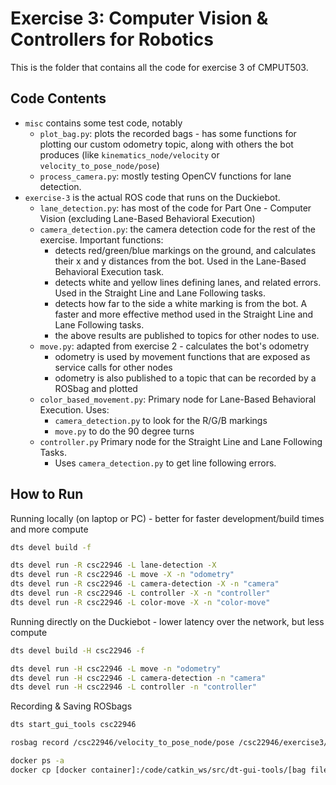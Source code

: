 # Exercise 3: Computer Vision & Controllers for Robotics

This is the folder that contains all the code for exercise 3 of CMPUT503.

## Code Contents

- `misc` contains some test code, notably
  - `plot_bag.py`: plots the recorded bags - has some functions for plotting our custom odometry topic, along with others the bot produces (like `kinematics_node/velocity` or `velocity_to_pose_node/pose`)
  - `process_camera.py`: mostly testing OpenCV functions for lane detection.
- `exercise-3` is the actual ROS code that runs on the Duckiebot.
  - `lane_detection.py`: has most of the code for Part One - Computer Vision (excluding Lane-Based Behavioral Execution)
  - `camera_detection.py`: the camera detection code for the rest of the exercise. Important functions:
    - detects red/green/blue markings on the ground, and calculates their x and y distances from the bot. Used in the Lane-Based Behavioral Execution task.
    - detects white and yellow lines defining lanes, and related errors. Used in the Straight Line and Lane Following tasks.
    - detects how far to the side a white marking is from the bot. A faster and more effective method used in the Straight Line and Lane Following tasks.
    - the above results are published to topics for other nodes to use.
  - `move.py`: adapted from exercise 2 - calculates the bot's odometry
    - odometry is used by movement functions that are exposed as service calls for other nodes
    - odometry is also published to a topic that can be recorded by a ROSbag and plotted
  - `color_based_movement.py`: Primary node for Lane-Based Behavioral Execution. Uses:
    - `camera_detection.py` to look for the R/G/B markings
    - `move.py` to do the 90 degree turns
  - `controller.py` Primary node for the Straight Line and Lane Following Tasks.
    - Uses `camera_detection.py` to get line following errors.

## How to Run

Running locally (on laptop or PC) - better for faster development/build times and more compute
```sh
dts devel build -f

dts devel run -R csc22946 -L lane-detection -X
dts devel run -R csc22946 -L move -X -n "odometry"
dts devel run -R csc22946 -L camera-detection -X -n "camera"
dts devel run -R csc22946 -L controller -X -n "controller"
dts devel run -R csc22946 -L color-move -X -n "color-move"
```

Running directly on the Duckiebot - lower latency over the network, but less compute
```sh
dts devel build -H csc22946 -f

dts devel run -H csc22946 -L move -n "odometry"
dts devel run -H csc22946 -L camera-detection -n "camera"
dts devel run -H csc22946 -L controller -n "controller"
```

Recording & Saving ROSbags
```sh
dts start_gui_tools csc22946

rosbag record /csc22946/velocity_to_pose_node/pose /csc22946/exercise3/odometry /csc22946/kinematics_node/velocity /csc22946/left_wheel_encoder_node/tick /csc22946/right_wheel_encoder_node/tick /csc22946/wheels_driver_node/wheels_cmd_executed

docker ps -a
docker cp [docker container]:/code/catkin_ws/src/dt-gui-tools/[bag filename] /home/nicolas/
```
